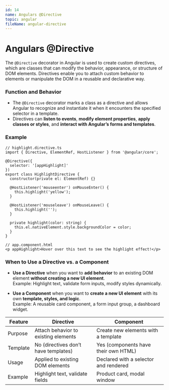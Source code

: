 ```yaml
---
id: 14
name: Angulars @Directive
topic: angular
fileName: angular-directive
---
```


# Angulars @Directive

The `@Directive` decorator in Angular is used to create custom directives, which are classes that
can modify the behavior, appearance, or structure of DOM elements. Directives enable you to attach
custom behavior to elements or manipulate the DOM in a reusable and declarative way.

### Function and Behavior

- The `@Directive` decorator marks a class as a directive and allows Angular to recognize and
  instantiate it when it encounters the specified selector in a template.
- Directives can **listen to events**, **modify element properties**, **apply classes or styles**,
  and **interact with Angular’s forms and templates**.

### Example

```
// highlight.directive.ts
import { Directive, ElementRef, HostListener } from '@angular/core';

@Directive({
  selector: '[appHighlight]'
})
export class HighlightDirective {
  constructor(private el: ElementRef) {}

  @HostListener('mouseenter') onMouseEnter() {
    this.highlight('yellow');
  }

  @HostListener('mouseleave') onMouseLeave() {
    this.highlight('');
  }

  private highlight(color: string) {
    this.el.nativeElement.style.backgroundColor = color;
  }
}

// app.component.html
<p appHighlight>Hover over this text to see the highlight effect!</p>
```

### When to Use a Directive vs. a Component

- **Use a Directive** when you want to **add behavior** to an existing DOM element **without
  creating a new UI element**.  
  Example: Highlight text, validate form inputs, modify styles dynamically.

- **Use a Component** when you want to **create a new UI element** with its own **template, styles,
  and logic**.  
  Example: A reusable card component, a form input group, a dashboard widget.

| Feature  | Directive                            | Component                             |
|----------|--------------------------------------|---------------------------------------|
| Purpose  | Attach behavior to existing elements | Create new elements with a template   |
| Template | No (directives don’t have templates) | Yes (components have their own HTML)  |
| Usage    | Applied to existing DOM elements     | Declared with a selector and rendered |
| Example  | Highlight text, validate fields      | Product card, modal window            |
